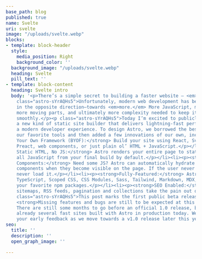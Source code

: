 ```yaml
---
base_path: blog
published: true
name: Svelte
uri: svelte
image: "/uploads/svelte.webp"
blocks:
- template: block-header
  style:
    media_position: Right
    background_color: ''
  background_image: "/uploads/svelte.webp"
  heading: Svelte
  pill_text: ''
- template: block-content
  heading: Svelte intro
  body: '<p>There’s a simple secret to building a faster website — <em>just ship less</em>.</p><p
    class="astro-sYrAQHs5">Unfortunately, modern web development has been trending
    in the opposite direction—towards <em>more.</em> More JavaScript, more features,
    more moving parts, and ultimately more complexity needed to keep it all running
    smoothly.</p><p class="astro-sYrAQHs5">Today I’m excited to publicly share Astro:
    a new kind of static site builder that delivers lightning-fast performance with
    a modern developer experience. To design Astro, we borrowed the best parts of
    our favorite tools and then added a few innovations of our own, including:</p><ul><li><p><strong>Bring
    Your Own Framework (BYOF):</strong> Build your site using React, Svelte, Vue,
    Preact, web components, or just plain ol’ HTML + JavaScript.</p></li><li><p><strong>100%
    Static HTML, No JS:</strong> Astro renders your entire page to static HTML, removing
    all JavaScript from your final build by default.</p></li><li><p><strong>On-Demand
    Components:</strong> Need some JS? Astro can automatically hydrate interactive
    components when they become visible on the page. If the user never sees it, they
    never load it.</p></li><li><p><strong>Fully-Featured:</strong> Astro supports
    TypeScript, Scoped CSS, CSS Modules, Sass, Tailwind, Markdown, MDX, and any of
    your favorite npm packages.</p></li><li><p><strong>SEO Enabled:</strong> Automatic
    sitemaps, RSS feeds, pagination and collections take the pain out of SEO and syndication.</p></li></ul><p
    class="astro-sYrAQHs5">This post marks the first public beta release of Astro.
    <strong>Missing features and bugs are still to be expected at this early stage.</strong>
    There are still some months to go before an official 1.0 release, but there are
    already several fast sites built with Astro in production today. We would love
    your early feedback as we move towards a v1.0 release later this year.</p>'
seo:
  title: ''
  description: ''
  open_graph_image: ''

---
```

